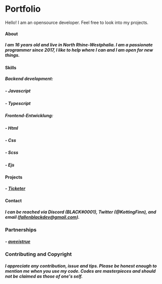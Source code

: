 # Portfolio
Hello! I am an opensource developer. Feel free to look into my projects.

#### About
##### I am 16 years old and live in North Rhine-Westphalia. I am a passionate programmer since 2017, I like to help where I can and I am open for new things.

#### Skills
##### Backend development:
##### - Javascript
##### - Typescript

##### Frontend-Entwicklung:
##### - Html
##### - Css
##### - Scss
##### - Ejs

#### Projects
##### - [Ticketer](https://github.com/fallenblackdev/Ticketer)

#### Contact
##### I can be reached via Discord (BLACK#0001), Twitter (@KottingFinn), and email (fallenblackdev@gmail.com).

### Partnerships
##### - [aveeistrue](https://github.com/aveeitstrue)

### Contributing and Copyright
##### I appreciate any contribution, issue and tips. Please be honest enough to mention me when you use my code. Codes are masterpieces and should not be claimed as those of one's self.
